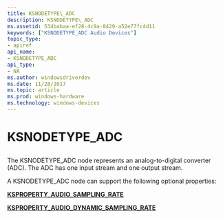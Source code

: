 ```yaml
---
title: KSNODETYPE\_ADC
description: KSNODETYPE\_ADC
ms.assetid: 534babaa-ef28-4c9a-8429-a52e77fc4d11
keywords: ["KSNODETYPE_ADC Audio Devices"]
topic_type:
- apiref
api_name:
- KSNODETYPE_ADC
api_type:
- NA
ms.author: windowsdriverdev
ms.date: 11/28/2017
ms.topic: article
ms.prod: windows-hardware
ms.technology: windows-devices
---
```


# KSNODETYPE\_ADC


## <span id="ddk_ksnodetype_adc_ks"></span><span id="DDK_KSNODETYPE_ADC_KS"></span>


The KSNODETYPE\_ADC node represents an analog-to-digital converter (ADC). The ADC has one input stream and one output stream.

A KSNODETYPE\_ADC node can support the following optional properties:

[**KSPROPERTY\_AUDIO\_SAMPLING\_RATE**](ksproperty-audio-sampling-rate.md)

[**KSPROPERTY\_AUDIO\_DYNAMIC\_SAMPLING\_RATE**](ksproperty-audio-dynamic-sampling-rate.md)

 

 






